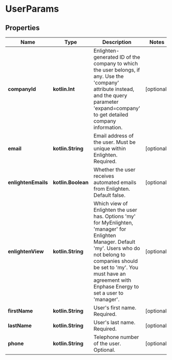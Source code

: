 
# UserParams

## Properties
Name | Type | Description | Notes
------------ | ------------- | ------------- | -------------
**companyId** | **kotlin.Int** | Enlighten-generated ID of the company to which the user belongs, if any. Use the &#39;company&#39; attribute instead, and the query parameter &#39;expand&#x3D;company&#39; to get detailed company information. |  [optional]
**email** | **kotlin.String** | Email address of the user. Must be unique within Enlighten. Required. |  [optional]
**enlightenEmails** | **kotlin.Boolean** | Whether the user receives automated emails from Enlighten. Default false. |  [optional]
**enlightenView** | **kotlin.String** | Which view of Enlighten the user has. Options &#39;my&#39; for MyEnlighten, &#39;manager&#39; for Enlighten Manager. Default &#39;my&#39;. Users who do not belong to companies should be set to &#39;my&#39;. You must have an agreement with Enphase Energy to set a user to &#39;manager&#39;. |  [optional]
**firstName** | **kotlin.String** | User&#39;s first name. Required. |  [optional]
**lastName** | **kotlin.String** | User&#39;s last name. Required. |  [optional]
**phone** | **kotlin.String** | Telephone number of the user. Optional. |  [optional]



